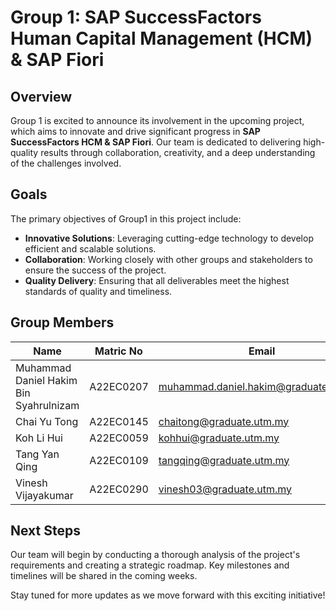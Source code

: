 # Group 1: SAP SuccessFactors Human Capital Management (HCM) & SAP Fiori

## Overview
Group 1 is excited to announce its involvement in the upcoming project, which aims to innovate and drive significant progress in **SAP SuccessFactors HCM & SAP Fiori**. Our team is dedicated to delivering high-quality results through collaboration, creativity, and a deep understanding of the challenges involved.

## Goals
The primary objectives of Group1 in this project include:
- **Innovative Solutions**: Leveraging cutting-edge technology to develop efficient and scalable solutions.
- **Collaboration**: Working closely with other groups and stakeholders to ensure the success of the project.
- **Quality Delivery**: Ensuring that all deliverables meet the highest standards of quality and timeliness.

## Group Members
| **Name**                               | **Matric No** | **Email**                            |
|----------------------------------------|---------------|--------------------------------------|
| Muhammad Daniel Hakim Bin Syahrulnizam | A22EC0207     | muhammad.daniel.hakim@graduate.utm.my|
| Chai Yu Tong                           | A22EC0145     | chaitong@graduate.utm.my             |
| Koh Li Hui                             | A22EC0059     | kohhui@graduate.utm.my               |
| Tang Yan Qing                          | A22EC0109     | tangqing@graduate.utm.my             |
| Vinesh Vijayakumar                           |  A22EC0290             | vinesh03@graduate.utm.my                 |


## Next Steps
Our team will begin by conducting a thorough analysis of the project's requirements and creating a strategic roadmap. Key milestones and timelines will be shared in the coming weeks.

Stay tuned for more updates as we move forward with this exciting initiative!
